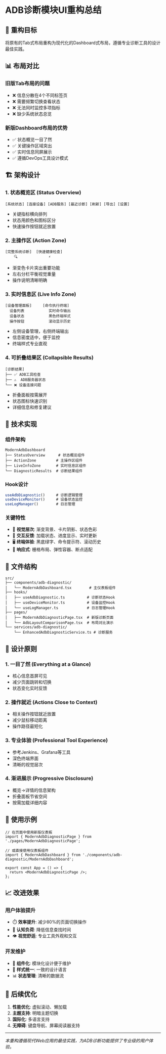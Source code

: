 # ADB诊断模块UI重构总结

## 🎯 重构目标

将原有的Tab式布局重构为现代化的Dashboard式布局，遵循专业诊断工具的设计最佳实践。

## 📊 布局对比

### 旧版Tab布局的问题
- ❌ 信息分散在4个不同标签页
- ❌ 需要频繁切换查看状态
- ❌ 无法同时监控多项指标
- ❌ 缺少系统状态总览

### 新版Dashboard布局的优势
- ✅ 状态概览一目了然
- ✅ 关键操作区域突出
- ✅ 实时信息同屏展示
- ✅ 遵循DevOps工具设计模式

## 🏗️ 架构设计

### 1. 状态概览区 (Status Overview)
```
[系统状态] [连接设备] [ADB服务] [最近诊断] [刷新] [导出] [设置]
```
- 关键指标横向排列
- 状态用颜色和图标区分
- 快速操作按钮就近放置

### 2. 主操作区 (Action Zone)
```
[完整系统诊断]  [快速健康检查]
    🔍              ⚡
```
- 渐变色卡片突出重要功能
- 左右分栏平衡视觉重量
- 操作说明清晰明确

### 3. 实时信息区 (Live Info Zone)
```
[设备管理面板]     [命令执行终端]
  设备列表           实时命令输出
  设备状态           黑色终端样式
  操作按钮           滚动显示历史
```
- 左侧设备管理，右侧终端输出
- 信息密度适中，便于监控
- 终端样式专业直观

### 4. 可折叠结果区 (Collapsible Results)
```
[诊断结果] 
├── ✅ ADB工具检查
├── ⚠️  ADB服务器状态  
└── ❌ 设备连接问题
```
- 折叠面板按需展开
- 状态图标快速识别
- 详细信息和修复建议

## 🔧 技术实现

### 组件架构
```
ModernAdbDashboard
├── StatusOverview      # 状态概览组件
├── ActionZone         # 主操作区组件  
├── LiveInfoZone       # 实时信息区组件
└── DiagnosticResults  # 诊断结果组件
```

### Hook设计
```typescript
useAdbDiagnostic()     # 诊断逻辑管理
useDeviceMonitor()     # 设备状态监控
useLogManager()        # 日志管理
```

### 关键特性
- 🎨 **视觉层次**: 渐变背景、卡片阴影、状态色彩
- 💫 **交互反馈**: 加载状态、进度显示、实时更新
- 🖥️ **终端体验**: 黑底绿字、命令提示符、滚动历史
- 📱 **响应式**: 栅格布局、弹性容器、断点适配

## 📁 文件结构

```
src/
├── components/adb-diagnostic/
│   └── ModernAdbDashboard.tsx        # 主仪表板组件
├── hooks/
│   ├── useAdbDiagnostic.ts          # 诊断状态Hook
│   ├── useDeviceMonitor.ts          # 设备监控Hook
│   └── useLogManager.ts             # 日志管理Hook
├── pages/
│   ├── ModernAdbDiagnosticPage.tsx  # 新版诊断页面
│   └── AdbLayoutComparisonPage.tsx  # 布局对比演示
└── services/adb-diagnostic/
    └── EnhancedAdbDiagnosticService.ts # 诊断服务
```

## 🎯 设计原则

### 1. 一目了然 (Everything at a Glance)
- 核心信息首屏可见
- 减少页面跳转和切换
- 状态变化实时反馈

### 2. 操作就近 (Actions Close to Context)  
- 相关操作按钮就近放置
- 减少鼠标移动距离
- 操作路径最短化

### 3. 专业体验 (Professional Tool Experience)
- 参考Jenkins、Grafana等工具
- 深色终端界面
- 清晰的视觉层次

### 4. 渐进展示 (Progressive Disclosure)
- 概览->详情的信息架构  
- 折叠面板节省空间
- 按需加载详细内容

## 🚀 使用示例

```tsx
// 在页面中使用新版仪表板
import { ModernAdbDiagnosticPage } from './pages/ModernAdbDiagnosticPage';

// 或直接使用仪表板组件
import { ModernAdbDashboard } from './components/adb-diagnostic/ModernAdbDashboard';

export const App = () => {
  return <ModernAdbDiagnosticPage />;
};
```

## 📈 改进效果

### 用户体验提升
- ⏱️ **效率提升**: 减少80%的页面切换操作
- 🎯 **认知负荷**: 降低信息查找时间
- 👁️ **视觉舒适**: 专业工具外观和交互

### 开发维护
- 🔧 **组件化**: 模块化设计便于维护
- 🎨 **样式统一**: 一致的设计语言
- 📊 **状态管理**: 清晰的数据流

## 🔮 后续优化

1. **性能优化**: 虚拟滚动、懒加载
2. **主题支持**: 明暗主题切换
3. **国际化**: 多语言支持
4. **无障碍**: 键盘导航、屏幕阅读器支持

---

*本重构遵循现代Web应用的最佳实践，为ADB诊断功能提供了专业级的用户体验。*